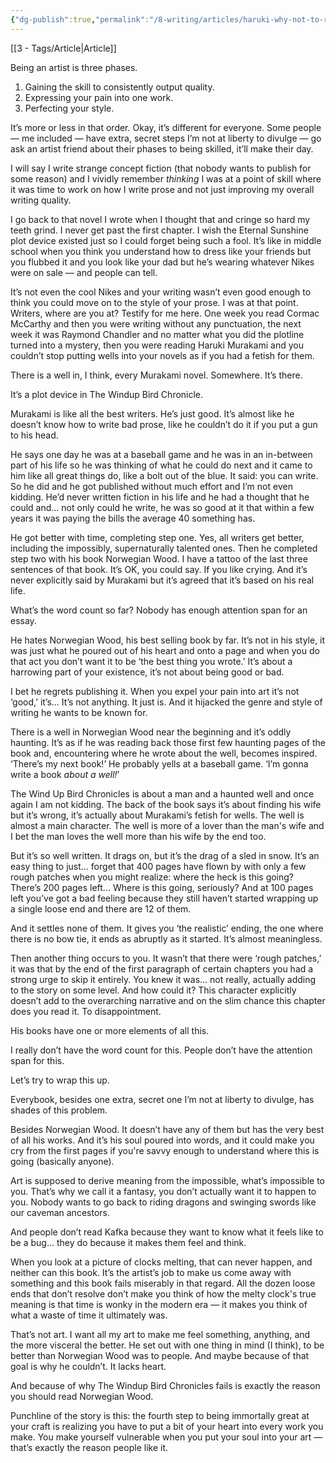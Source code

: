 ```yaml
---
{"dg-publish":true,"permalink":"/8-writing/articles/haruki-why-not-to-read-windup-bird/"}
---
```


[[3 - Tags/Article\|Article]]

Being an artist is three phases. 

1. Gaining the skill to consistently output quality.  
2. Expressing your pain into one work.  
3. Perfecting your style.

It’s more or less in that order. Okay, it’s different for everyone. Some people — me included — have extra, secret steps I’m not at liberty to divulge — go ask an artist friend about their phases to being skilled, it’ll make their day. 

I will say I write strange concept fiction (that nobody wants to publish for some reason) and I vividly remember *thinking* I was at a point of skill where it was time to work on how I write prose and not just improving my overall writing quality. 

I go back to that novel I wrote when I thought that and cringe so hard my teeth grind. I never get past the first chapter. I wish the Eternal Sunshine plot device existed just so I could forget being such a fool. It’s like in middle school when you think you understand how to dress like your friends but you flubbed it and you look like your dad but he’s wearing whatever Nikes were on sale — and people can tell. 

It’s not even the cool Nikes and your writing wasn’t even good enough to think you could move on to the style of your prose. I was at that point. Writers, where are you at? Testify for me here. One week you read Cormac McCarthy and then you were writing without any punctuation, the next week it was Raymond Chandler and no matter what you did the plotline turned into a mystery, then you were reading Haruki Murakami and you couldn’t stop putting wells into your novels as if you had a fetish for them.

There is a well in, I think, every Murakami novel. Somewhere. It’s there. 

It’s a plot device in The Windup Bird Chronicle.

Murakami is like all the best writers. He’s just good. It’s almost like he doesn’t know how to write bad prose, like he couldn’t do it if you put a gun to his head. 

He says one day he was at a baseball game and he was in an in-between part of his life so he was thinking of what he could do next and it came to him like all great things do, like a bolt out of the blue. It said: you can write. So he did and he got published without much effort and I’m not even kidding. He’d never written fiction in his life and he had a thought that he could and… not only could he write, he was so good at it that within a few years it was paying the bills the average 40 something has.

He got better with time, completing step one. Yes, all writers get better, including the impossibly, supernaturally talented ones. Then he completed step two with his book Norwegian Wood. I have a tattoo of the last three sentences of that book. It’s OK, you could say. If you like crying. And it’s never explicitly said by Murakami but it’s agreed that it’s based on his real life. 

What’s the word count so far? Nobody has enough attention span for an essay. 

He hates Norwegian Wood, his best selling book by far. It’s not in his style, it was just what he poured out of his heart and onto a page and when you do that act you don’t want it to be ‘the best thing you wrote.’ It’s about a harrowing part of your existence, it’s not about being good or bad. 

I bet he regrets publishing it. When you expel your pain into art it’s not ‘good,’ it’s… It’s not anything. It just is. And it hijacked the genre and style of writing he wants to be known for.

There is a well in Norwegian Wood near the beginning and it’s oddly haunting. It’s as if he was reading back those first few haunting pages of the book and, encountering where he wrote about the well, becomes inspired. ‘There’s my next book\!’ He probably yells at a baseball game. ‘I’m gonna write a book *about a well\!*’

The Wind Up Bird Chronicles is about a man and a haunted well and once again I am not kidding. The back of the book says it’s about finding his wife but it’s wrong, it’s actually about Murakami’s fetish for wells. The well is almost a main character. The well is more of a lover than the man's wife and I bet the man loves the well more than his wife by the end too. 

But it’s so well written. It drags on, but it’s the drag of a sled in snow. It’s an easy thing to just… forget that 400 pages have flown by with only a few rough patches when you might realize: where the heck is this going? There’s 200 pages left… Where is this going, seriously? And at 100 pages left you’ve got a bad feeling because they still haven’t started wrapping up a single loose end and there are 12 of them.

And it settles none of them. It gives you ‘the realistic’ ending, the one where there is no bow tie, it ends as abruptly as it started. It’s almost meaningless. 

Then another thing occurs to you. It wasn’t that there were ‘rough patches,’ it was that by the end of the first paragraph of certain chapters you had a strong urge to skip it entirely. You knew it was… not really, actually adding to the story on some level. And how could it? This character explicitly doesn’t add to the overarching narrative and on the slim chance this chapter does you read it. To disappointment.

His books have one or more elements of all this. 

I really don’t have the word count for this. People don’t have the attention span for this.

Let’s try to wrap this up.

Everybook, besides one extra, secret one I’m not at liberty to divulge, has shades of this problem.

Besides Norwegian Wood. It doesn’t have any of them but has the very best of all his works. And it’s his soul poured into words, and it could make you cry from the first pages if you're savvy enough to understand where this is going (basically anyone).

Art is supposed to derive meaning from the impossible, what’s impossible to you. That’s why we call it a fantasy, you don’t actually want it to happen to you. Nobody wants to go back to riding dragons and swinging swords like our caveman ancestors. 

And people don’t read Kafka because they want to know what it feels like to be a bug… they do because it makes them feel and think.

When you look at a picture of clocks melting, that can never happen, and neither can this book. It’s the artist’s job to make us come away with something and this book fails miserably in that regard. All the dozen loose ends that don’t resolve don’t make you think of how the melty clock's true meaning is that time is wonky in the modern era — it makes you think of what a waste of time it ultimately was.

That’s not art. I want all my art to make me feel something, anything, and the more visceral the better. He set out with one thing in mind (I think), to be better than Norwegian Wood was to people. And maybe because of that goal is why he couldn’t. It lacks heart.

And because of why The Windup Bird Chronicles fails is exactly the reason you should read Norwegian Wood.

Punchline of the story is this: the fourth step to being immortally great at your craft is realizing you have to put a bit of your heart into every work you make. You make yourself vulnerable when you put your soul into your art — that’s exactly the reason people like it.


